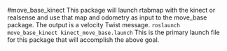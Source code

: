 #move_base_kinect
This package will launch rtabmap with the kinect or realsense and use that map and odometry as input to the move_base package. The output is a velocity Twist message.
``` roslaunch move_base_kinect kinect_move_base.launch ```
This is the primary launch file for this package that will accomplish the above goal.
